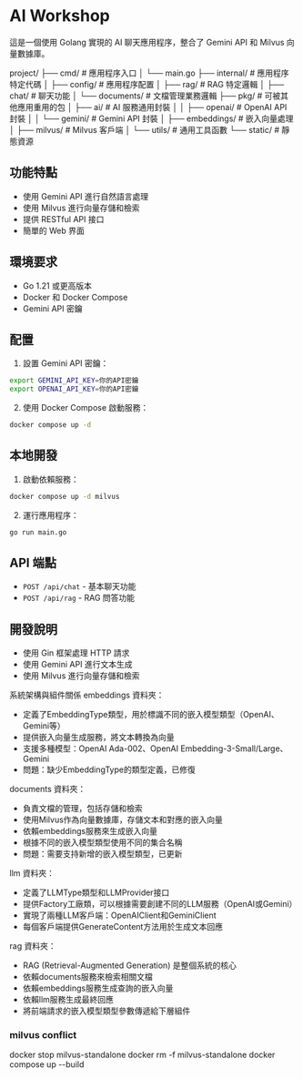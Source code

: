 # AI Workshop

這是一個使用 Golang 實現的 AI 聊天應用程序，整合了 Gemini API 和 Milvus 向量數據庫。

project/
├── cmd/ # 應用程序入口
│ └── main.go
├── internal/ # 應用程序特定代碼
│ ├── config/ # 應用程序配置
│ ├── rag/ # RAG 特定邏輯
│ ├── chat/ # 聊天功能
│ └── documents/ # 文檔管理業務邏輯
├── pkg/ # 可被其他應用重用的包
│ ├── ai/ # AI 服務通用封裝
│ │ ├── openai/ # OpenAI API 封裝
│ │ └── gemini/ # Gemini API 封裝
│ ├── embeddings/ # 嵌入向量處理
│ ├── milvus/ # Milvus 客戶端
│ └── utils/ # 通用工具函數
└── static/ # 靜態資源

## 功能特點

- 使用 Gemini API 進行自然語言處理
- 使用 Milvus 進行向量存儲和檢索
- 提供 RESTful API 接口
- 簡單的 Web 界面

## 環境要求

- Go 1.21 或更高版本
- Docker 和 Docker Compose
- Gemini API 密鑰

## 配置

1. 設置 Gemini API 密鑰：

```bash
export GEMINI_API_KEY=你的API密鑰
export OPENAI_API_KEY=你的API密鑰
```

2. 使用 Docker Compose 啟動服務：

```bash
docker compose up -d
```

## 本地開發

1. 啟動依賴服務：

```bash
docker compose up -d milvus
```

2. 運行應用程序：

```bash
go run main.go
```

## API 端點

- `POST /api/chat` - 基本聊天功能
- `POST /api/rag` - RAG 問答功能

## 開發說明

- 使用 Gin 框架處理 HTTP 請求
- 使用 Gemini API 進行文本生成
- 使用 Milvus 進行向量存儲和檢索

系統架構與組件關係
embeddings 資料夾：

- 定義了EmbeddingType類型，用於標識不同的嵌入模型類型（OpenAI、Gemini等）
- 提供嵌入向量生成服務，將文本轉換為向量
- 支援多種模型：OpenAI Ada-002、OpenAI Embedding-3-Small/Large、Gemini
- 問題：缺少EmbeddingType的類型定義，已修復

documents 資料夾：

- 負責文檔的管理，包括存儲和檢索
- 使用Milvus作為向量數據庫，存儲文本和對應的嵌入向量
- 依賴embeddings服務來生成嵌入向量
- 根據不同的嵌入模型類型使用不同的集合名稱
- 問題：需要支持新增的嵌入模型類型，已更新

llm 資料夾：

- 定義了LLMType類型和LLMProvider接口
- 提供Factory工廠類，可以根據需要創建不同的LLM服務（OpenAI或Gemini）
- 實現了兩種LLM客戶端：OpenAIClient和GeminiClient
- 每個客戶端提供GenerateContent方法用於生成文本回應

rag 資料夾：

- RAG (Retrieval-Augmented Generation) 是整個系統的核心
- 依賴documents服務來檢索相關文檔
- 依賴embeddings服務生成查詢的嵌入向量
- 依賴llm服務生成最終回應
- 將前端請求的嵌入模型類型參數傳遞給下層組件

### milvus conflict

docker stop milvus-standalone
docker rm -f milvus-standalone
docker compose up --build

